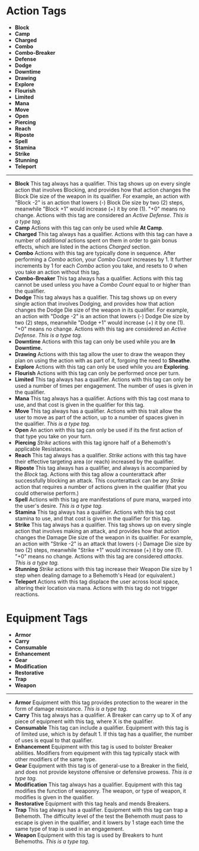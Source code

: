# Action Tags 
- **Block**
- **Camp**
- **Charged**
- **Combo**
- **Combo-Breaker**
- **Defense**
- **Dodge**
- **Downtime**
- **Drawing**
- **Explore**
- **Flourish**
- **Limited**
- **Mana**
- **Move**
- **Open**
- **Piercing**
- **Reach**
- **Riposte**
- **Spell**
- **Stamina**
- **Strike** 
- **Stunning**
- **Teleport**

---

- **Block** This tag always has a qualifier. This tag shows up on every single action that involves Blocking, and provides how that action changes the Block Die size of the weapon in its qualifier. For example, an action with "Block -2" is an action that lowers (-) Block Die size by two (2) steps, meanwhile "Block +1" would increase (+) it by one (1). "+0" means no change. Actions with this tag are considered an *Active Defense*. *This is a type tag.*
- **Camp** Actions with this tag can only be used while **At Camp**.
- **Charged** This tag always has a qualifier. Actions with this tag can have a number of *additional* actions spent on them in order to gain bonus effects, which are listed in the actions *Charged* section.  
- **Combo** Actions with this tag are typically done in sequence. After performing a *Combo* action, your *Combo Count* increases by 1. It further increments by 1 for each *Combo* action you take, and resets to 0 when you take an action without this tag.
- **Combo-Breaker** This tag always has a qualifier. Actions with this tag cannot be used unless you have a *Combo Count* equal to or higher than the qualifier. 
- **Dodge** This tag always has a qualifier. This tag shows up on every single action that involves Dodging, and provides how that action changes the Dodge Die size of the weapon in its qualifier. For example, an action with "Dodge -2" is an action that lowers (-) Dodge Die size by two (2) steps, meanwhile "Dodge +1" would increase (+) it by one (1). "+0" means no change. Actions with this tag are considered an *Active Defense*. *This is a type tag.*
- **Downtime** Actions with this tag can only be used while you are **In Downtime.**
- **Drawing** Actions with this tag allow the user to draw the weapon they plan on using the action with as part of it, forgoing the need to **Sheathe**.
- **Explore** Actions with this tag can only be used while you are **Exploring**.
- **Flourish** Actions with this tag can only be performed once per turn. 
- **Limited** This tag always has a qualifier. Actions with this tag can only be used a number of times per engagement. The number of uses is given in the qualifier.
- **Mana** This tag always has a qualifier. Actions with this tag cost mana to use, and that cost is given in the qualifier for this tag. 
- **Move** This tag always has a qualifier. Actions with this trait allow the user to move as part of the action, up to a number of spaces given in the qualifier. *This is a type tag.*
- **Open** An action with this tag can only be used if its the first action of that type you take on your turn. 
- **Piercing** *Strike* actions with this tag ignore half of a Behemoth's applicable Resistances.
- **Reach** This tag always has a qualifier. *Strike* actions with this tag have their effective targeting area (or reach) increased by the qualifier.
- **Riposte** This tag always has a qualifier, and always is accompanied by the *Block* tag. Actions with this tag allow a counterattack after successfully blocking an attack. This counterattack can be any *Strike* action that requires a number of actions given in the qualifier (that you could otherwise perform.)
- **Spell** Actions with this tag are manifestations of pure mana, warped into the user's desire. *This is a type tag.*
- **Stamina** This tag always has a qualifier. Actions with this tag cost stamina to use, and that cost is given in the qualifier for this tag. 
- **Strike** This tag always has a qualifier. This tag shows up on every single action that involves making an attack, and provides how that action changes the Damage Die size of the weapon in its qualifier. For example, an action with "Strike -2" is an attack that lowers (-) Damage Die size by two (2) steps, meanwhile "Strike +1" would increase (+) it by one (1). "+0" means no change. Actions with this tag are considered *attacks*. *This is a type tag.*
- **Stunning** *Strike* actions with this tag increase their Weapon Die size by 1 step when dealing damage to a Behemoth's Head (or equivalent.)
- **Teleport** Actions with this tag displace the user across local space, altering their location via mana. Actions with this tag do not trigger reactions.
# Equipment Tags 
- **Armor**
- **Carry**
- **Consumable**
- **Enhancement**
- **Gear**
- **Modification**
- **Restorative**
- **Trap**
- **Weapon**
---
- **Armor** Equipment with this tag provides protection to the wearer in the form of damage resistance. *This is a type tag.*
- **Carry** This tag always has a qualifier. A Breaker can carry up to X of any piece of equipment with this tag, where X is the qualifier. 
- **Consumable** This tag can include a qualifier. Equipment with this tag is of limited use, which is by default 1. If this tag has a qualifier, the number of uses is equal to that qualifier. 
- **Enhancement** Equipment with this tag is used to bolster Breaker abilities. Modifiers from equipment with this tag typically stack with other modifiers of the same type.
- **Gear** Equipment with this tag is of general-use to a Breaker in the field, and does not provide keystone offensive or defensive prowess. *This is a type tag.*
- **Modification** This tag always has a qualifier. Equipment with this tag modifies the function of weaponry. The weapon, or type of weapon, it modifies is given in the qualifier.
- **Restorative** Equipment with this tag heals and mends Breakers. 
- **Trap** This tag always has a qualifier. Equipment with this tag can trap a Behemoth. The difficulty level of the test the Behemoth must pass to escape is given in the qualifier, and it lowers by 1 stage each time the same type of trap is used in an engagement.
- **Weapon** Equipment with this tag is used by Breakers to hunt Behemoths. *This is a type tag.*